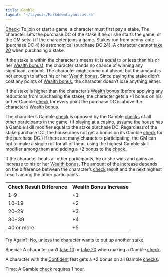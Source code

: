 ```yaml
---
title: Gamble
layout: '~/layouts/MarkdownLayout.astro'
---
```

[Check](/modern.d20.srd/skills/skill.basics): To join or start a
game, a character must first pay a stake. The character sets the purchase DC
of the stake if he or she starts the game, or the GM sets it if the character
joins a game. Stakes run from penny-ante (purchase DC 4) to astronomical
(purchase DC 24). A character cannot [take 20](/modern.d20.srd/skills/skill.basics) when purchasing a stake.

If the stake is within the character’s means (it is equal to or less than his
or her [Wealth bonus](/modern.d20.srd/wealth/wealth.bonus)), the character
stands no chance of winning any significant amount. The character might come
out ahead, but the amount is not enough to affect his or her [Wealth bonus](/modern.d20.srd/wealth/wealth.bonus). Since paying the stake didn’t
cost any points of [Wealth bonus](/modern.d20.srd/wealth/wealth.bonus), the
character doesn’t lose anything either.

If the stake is higher than the character’s [Wealth bonus](/modern.d20.srd/wealth/wealth.bonus) (before applying any reductions
from purchasing the stake), the character gets a +1 bonus on his or her Gamble
[check](/modern.d20.srd/skills/skill.basics) for every point the
purchase DC is above the character’s [Wealth bonus](/modern.d20.srd/wealth/wealth.bonus).

The character’s Gamble [check](/modern.d20.srd/skills/skill.basics)
is opposed by the Gamble
[checks](/modern.d20.srd/skills/skill.basics) of all other
participants in the game. (If playing at a casino, assume the house has a
Gamble skill modifier equal to the stake purchase DC. Regardless of the stake
purchase DC, the house does not get a bonus on its Gamble
[check](/modern.d20.srd/skills/skill.basics) for the purchase DC.)
If there are many characters participating, the GM can opt to make a single
roll for all of them, using the highest Gamble skill modifier among them and
adding a +2 bonus to the
[check](/modern.d20.srd/skills/skill.basics).

If the character beats all other participants, he or she wins and gains an
increase to his or her [Wealth bonus](/modern.d20.srd/wealth/wealth.bonus).
The amount of the increase depends on the difference between the character’s
[check](/modern.d20.srd/skills/skill.basics) result and the next
highest result among the other participants.


<table> <tr><th> Check Result Difference</th><th> Wealth Bonus Increase</th> </tr> <tr><td> 1–9</td><td> +1 </td></tr> <tr class="shaded"><td> 10–19</td><td> +2 </td></tr> <tr><td> 20–29</td><td> +3 </td></tr> <tr class="shaded"><td> 30-39</td><td> +4 </td></tr> <tr><td> 40 or more</td><td> +5 </td></tr> </table>



Try Again?: No, unless the character wants to put up another stake.

Special: A character can’t [take 10](/modern.d20.srd/skills/skill.basics) or [take 20](/modern.d20.srd/skills/skill.basics) when making a Gamble
[check](/modern.d20.srd/skills/skill.basics).

A character with the [Confident](/modern.d20.srd/feats/confident) feat gets a
+2 bonus on all Gamble
[checks](/modern.d20.srd/skills/skill.basics).

Time: A Gamble [check](/modern.d20.srd/skills/skill.basics) requires
1 hour.

